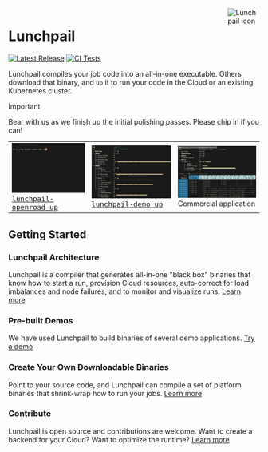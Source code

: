 <image align="right" alt="Lunchpail icon" src="docs/lunchpail.png" title="Lunchpail" width="64">

# Lunchpail

<a href="https://github.com/IBM/lunchpail/releases"><img src="https://img.shields.io/github/release/IBM/lunchpail.svg" alt="Latest Release"></a>
[![CI Tests](https://github.com/IBM/lunchpail/actions/workflows/tests.yml/badge.svg)](https://github.com/IBM/lunchpail/actions/workflows/tests.yml)

Lunchpail compiles your job code into an all-in-one executable. Others
download that binary, and `up` it to run your code in the Cloud or an
existing Kubernetes cluster.

> [!IMPORTANT]
> Bear with us as we finish up the initial polishing passes. Please chip in if you can!

<table>
    <tr>
        <td><img src="docs/demos/demo1.gif" width="203"><br><a href="docs/demos/#openroad-demo"><tt>lunchpail-openroad up</tt></a></td>
        <td><img src="docs/demos/status0.png" width="230"><br><a href="docs/demos/#lunchpail-demo"><tt>lunchpail-demo up</tt></a></td>
        <td><img src="docs/demos/status1.png" width="230"><br>Commercial application</td>
    </tr>
</table>

## Getting Started

### Lunchpail Architecture

Lunchpail is a compiler that generates all-in-one "black box" binaries
that know how to start a run, provision Cloud resources, auto-correct
for load imbalances and node failures, and to monitor and visualize
runs. [Learn more](./docs/architecture/README.md)

### Pre-built Demos

We have used Lunchpail to build binaries of several demo
applications. [Try a demo](./docs/demos/README.md)


### Create Your Own Downloadable Binaries

Point to your source code, and Lunchpail can compile a set of platform
binaries that shrink-wrap how to run your jobs.  [Learn
more](./docs/build/README.md)


### Contribute

Lunchpail is open source and contributions are welcome. Want to create
a backend for your Cloud? Want to optimize the runtime?  [Learn
more](./docs/contribute/README.md)
